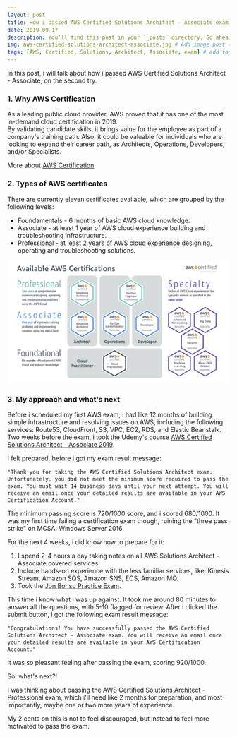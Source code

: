 ```yaml
---
layout: post
title: How i passed AWS Certified Solutions Architect - Associate exam
date: 2019-09-17
description: You’ll find this post in your `_posts` directory. Go ahead and edit it and re-build the site to see your changes. # Add post description (optional)
img: aws-certified-solutions-architect-associate.jpg # Add image post (optional)
tags: [AWS, Certified, Solutions, Architect, Associate, exam] # add tag
---
```


In this post, i will talk about how i passed AWS Certified Solutions Architect - Associate, on the second try.


### 1. Why AWS Certification

As a leading public cloud provider, AWS proved that it has one of the most in-demand cloud certification in 2019.  
By validating candidate skills, it brings value for the employee as part of a company's training path. Also, it could be valuable for individuals who are looking to expand their career path, as Architects, Operations, Developers, and/or Specialists. 

More about [AWS Certification](https://aws.amazon.com/certification/).


### 2. Types of AWS certificates

There are currently eleven certificates available, which are grouped by the following levels:  

* Foundamentals - 6 months of basic AWS cloud knowledge.  
* Associate - at least 1 year of AWS cloud experience building and troubleshooting infrastructure.    
* Professional - at least 2 years of AWS cloud experience designing, operating and troubleshooting solutions.  

![AWS Certifications](/assets/img/screenshots/screenshot28.png)  


### 3. My approach and what's next

Before i scheduled my first AWS exam, i had like 12 months of building simple infrastructure and resolving issues on AWS, including the following services: Route53, CloudFront, S3, VPC, EC2, RDS, and Elastic Beanstalk. Two weeks before the exam, i took the Udemy's course [AWS Certified Solutions Architect - Associate 2019](https://www.udemy.com/aws-certified-solutions-architect-associate/).  

I felt prepared, before i got my exam result message:  
```console   
"Thank you for taking the AWS Certified Solutions Architect exam. Unfortunately, you did not meet the minimum score required to pass the exam. You must wait 14 business days until your next attempt. You will receive an email once your detailed results are available in your AWS Certification Account."
```  

The minimum passing score is 720/1000 score, and i scored 680/1000. It was my first time failing a certification exam though, ruining the "three pass strike" on MCSA: Windows Server 2016.  

For the next 4 weeks, i did know how to prepare for it:  
1. I spend 2-4 hours a day taking notes on all AWS Solutions Architect - Associate covered services.  
2. Include hands-on experience with the less familiar services, like: Kinesis Stream, Amazon SQS, Amazon SNS, ECS, Amazon MQ.  
3. Took the [Jon Bonso Practice Exam](https://www.udemy.com/aws-certified-solutions-architect-associate-amazon-practice-exams/).  

This time i know what i was up against. It took me around 80 minutes to answer all the questions, with 5-10 flagged for review. After i clicked the submit button, i got the following exam result message:  
```console  
"Congratulations! You have successfully passed the AWS Certified Solutions Architect - Associate exam. You will receive an email once your detailed results are available in your AWS Certification Account."
```  

It was so pleasant feeling after passing the exam, scoring 920/1000.  

So, what's next?!  
 
I was thinking about passing the AWS Certified Solutions Architect - Professional exam, which i'll need like 2 months for preparation, and most importantly, maybe one or two more years of experience.  


My 2 cents on this is not to feel discouraged, but instead to feel more motivated to pass the exam.